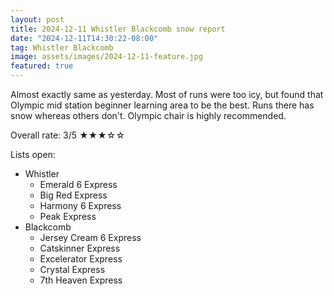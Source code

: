 ```yaml
---
layout: post
title: 2024-12-11 Whistler Blackcomb snow report
date: "2024-12-11T14:30:22-08:00"
tag: Whistler Blackcomb
image: assets/images/2024-12-11-feature.jpg
featured: true
---
```


Almost exactly same as yesterday. Most of runs were too icy, but found that Olympic mid station beginner learning area to be the best. Runs there has snow whereas others don't. Olympic chair is highly recommended.

Overall rate: 3/5 ★★★☆☆

Lists open:

* Whistler
    * Emerald 6 Express
    * Big Red Express
    * Harmony 6 Express
    * Peak Express
* Blackcomb
    * Jersey Cream 6 Express
    * Catskinner Express
    * Excelerator Express
    * Crystal Express
    * 7th Heaven Express
